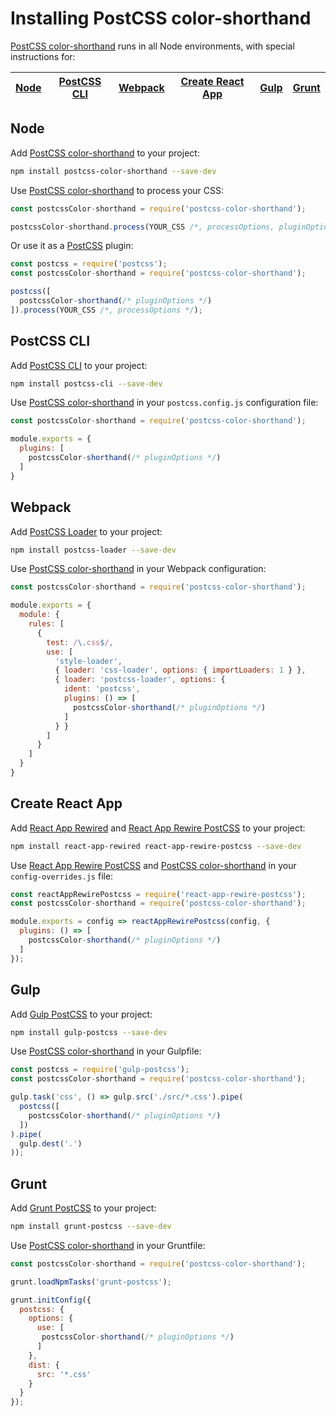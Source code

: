# Installing PostCSS color-shorthand

[PostCSS color-shorthand] runs in all Node environments, with special instructions for:

| [Node](#node) | [PostCSS CLI](#postcss-cli) | [Webpack](#webpack) | [Create React App](#create-react-app) | [Gulp](#gulp) | [Grunt](#grunt) |
| --- | --- | --- | --- | --- | --- |

## Node

Add [PostCSS color-shorthand] to your project:

```bash
npm install postcss-color-shorthand --save-dev
```

Use [PostCSS color-shorthand] to process your CSS:

```js
const postcssColor-shorthand = require('postcss-color-shorthand');

postcssColor-shorthand.process(YOUR_CSS /*, processOptions, pluginOptions */);
```

Or use it as a [PostCSS] plugin:

```js
const postcss = require('postcss');
const postcssColor-shorthand = require('postcss-color-shorthand');

postcss([
  postcssColor-shorthand(/* pluginOptions */)
]).process(YOUR_CSS /*, processOptions */);
```

## PostCSS CLI

Add [PostCSS CLI] to your project:

```bash
npm install postcss-cli --save-dev
```

Use [PostCSS color-shorthand] in your `postcss.config.js` configuration file:

```js
const postcssColor-shorthand = require('postcss-color-shorthand');

module.exports = {
  plugins: [
    postcssColor-shorthand(/* pluginOptions */)
  ]
}
```

## Webpack

Add [PostCSS Loader] to your project:

```bash
npm install postcss-loader --save-dev
```

Use [PostCSS color-shorthand] in your Webpack configuration:

```js
const postcssColor-shorthand = require('postcss-color-shorthand');

module.exports = {
  module: {
    rules: [
      {
        test: /\.css$/,
        use: [
          'style-loader',
          { loader: 'css-loader', options: { importLoaders: 1 } },
          { loader: 'postcss-loader', options: {
            ident: 'postcss',
            plugins: () => [
              postcssColor-shorthand(/* pluginOptions */)
            ]
          } }
        ]
      }
    ]
  }
}
```

## Create React App

Add [React App Rewired] and [React App Rewire PostCSS] to your project:

```bash
npm install react-app-rewired react-app-rewire-postcss --save-dev
```

Use [React App Rewire PostCSS] and [PostCSS color-shorthand] in your
`config-overrides.js` file:

```js
const reactAppRewirePostcss = require('react-app-rewire-postcss');
const postcssColor-shorthand = require('postcss-color-shorthand');

module.exports = config => reactAppRewirePostcss(config, {
  plugins: () => [
    postcssColor-shorthand(/* pluginOptions */)
  ]
});
```

## Gulp

Add [Gulp PostCSS] to your project:

```bash
npm install gulp-postcss --save-dev
```

Use [PostCSS color-shorthand] in your Gulpfile:

```js
const postcss = require('gulp-postcss');
const postcssColor-shorthand = require('postcss-color-shorthand');

gulp.task('css', () => gulp.src('./src/*.css').pipe(
  postcss([
    postcssColor-shorthand(/* pluginOptions */)
  ])
).pipe(
  gulp.dest('.')
));
```

## Grunt

Add [Grunt PostCSS] to your project:

```bash
npm install grunt-postcss --save-dev
```

Use [PostCSS color-shorthand] in your Gruntfile:

```js
const postcssColor-shorthand = require('postcss-color-shorthand');

grunt.loadNpmTasks('grunt-postcss');

grunt.initConfig({
  postcss: {
    options: {
      use: [
       postcssColor-shorthand(/* pluginOptions */)
      ]
    },
    dist: {
      src: '*.css'
    }
  }
});
```

[Gulp PostCSS]: https://github.com/postcss/gulp-postcss
[Grunt PostCSS]: https://github.com/nDmitry/grunt-postcss
[PostCSS]: https://github.com/postcss/postcss
[PostCSS CLI]: https://github.com/postcss/postcss-cli
[PostCSS Loader]: https://github.com/postcss/postcss-loader
[PostCSS color-shorthand]: https://github.com/mindthetic/postcss-color-shorthand
[React App Rewire PostCSS]: https://github.com/csstools/react-app-rewire-postcss
[React App Rewired]: https://github.com/timarney/react-app-rewired
